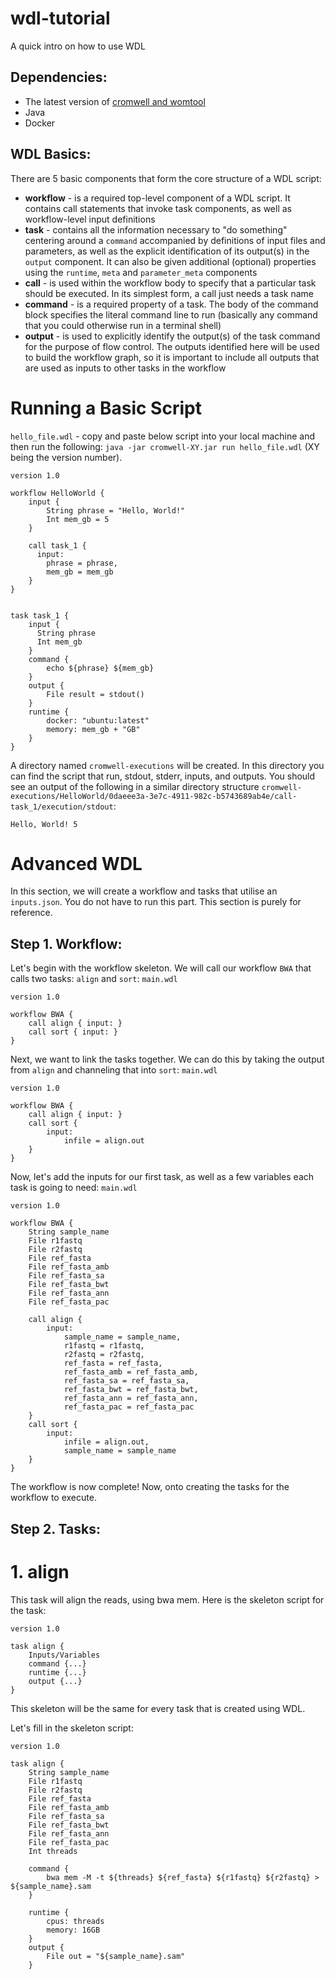# wdl-tutorial
A quick intro on how to use WDL

## Dependencies:
- The latest version of [cromwell and womtool](https://github.com/broadinstitute/cromwell/releases)
- Java
- Docker

## WDL Basics:
There are 5 basic components that form the core structure of a WDL script: 
- **workflow** - is a required top-level component of a WDL script. It contains call statements that invoke task components, as well as workflow-level input definitions
- **task** - contains all the information necessary to "do something" centering around a `command` accompanied by definitions of input files and parameters, as well as the explicit identification of its output(s) in the `output` component. It can also be given additional (optional) properties using the `runtime`, `meta` and `parameter_meta` components 
- **call** - is used within the workflow body to specify that a particular task should be executed. In its simplest form, a call just needs a task name 
- **command** - is a required property of a task. The body of the command block specifies the literal command line to run (basically any command that you could otherwise run in a terminal shell) 
- **output** - is used to explicitly identify the output(s) of the task command for the purpose of flow control. The outputs identified here will be used to build the workflow graph, so it is important to include all outputs that are used as inputs to other tasks in the workflow


# Running a Basic Script
`hello_file.wdl` - copy and paste below script into your local machine and then run the following: `java -jar cromwell-XY.jar run hello_file.wdl` (XY being the version number).
```
version 1.0

workflow HelloWorld {
    input {
        String phrase = "Hello, World!"
        Int mem_gb = 5
    }

    call task_1 { 
      input: 
        phrase = phrase, 
        mem_gb = mem_gb 
    }
}


task task_1 {
    input {
      String phrase
      Int mem_gb
    }
    command {
        echo ${phrase} ${mem_gb}
    }
    output {
        File result = stdout()
    }
    runtime {
        docker: "ubuntu:latest"    
        memory: mem_gb + "GB"
    }
}
```

A directory named `cromwell-executions` will be created. In this directory you can find the script that run, stdout, stderr, inputs, and outputs.
You should see an output of the following in a similar directory structure `cromwell-executions/HelloWorld/0daeee3a-3e7c-4911-982c-b5743689ab4e/call-task_1/execution/stdout`:

`Hello, World! 5`


# Advanced WDL
In this section, we will create a workflow and tasks that utilise an `inputs.json`.
You do not have to run this part. This section is purely for reference.

## Step 1. Workflow:
Let's begin with the workflow skeleton. We will call our workflow `BWA` that calls two tasks: `align` and `sort`:
`main.wdl`
```
version 1.0

workflow BWA {
    call align { input: }
    call sort { input: }
}
```

Next, we want to link the tasks together. We can do this by taking the output from `align` and channeling that into `sort`:
`main.wdl`
```
version 1.0

workflow BWA {
    call align { input: }
    call sort { 
        input: 
            infile = align.out
    }
}
```

Now, let's add the inputs for our first task, as well as a few variables each task is going to need:
`main.wdl`
```
version 1.0

workflow BWA {
    String sample_name
    File r1fastq
    File r2fastq
    File ref_fasta
    File ref_fasta_amb
    File ref_fasta_sa
    File ref_fasta_bwt
    File ref_fasta_ann
    File ref_fasta_pac

    call align { 
        input:
            sample_name = sample_name,
            r1fastq = r1fastq,
            r2fastq = r2fastq,
            ref_fasta = ref_fasta,
            ref_fasta_amb = ref_fasta_amb,
            ref_fasta_sa = ref_fasta_sa,
            ref_fasta_bwt = ref_fasta_bwt,
            ref_fasta_ann = ref_fasta_ann,
            ref_fasta_pac = ref_fasta_pac
    }
    call sort { 
        input: 
            infile = align.out,
            sample_name = sample_name
    }
}
```
The workflow is now complete! Now, onto creating the tasks for the workflow to execute.

## Step 2. Tasks:
# 1. align
This task will align the reads, using bwa mem.
Here is the skeleton script for the task:
```
version 1.0

task align {
    Inputs/Variables
    command {...}
    runtime {...}
    output {...}
}
```
This skeleton will be the same for every task that is created using WDL.

Let's fill in the skeleton script:
```
version 1.0

task align {
	String sample_name
	File r1fastq
	File r2fastq
	File ref_fasta
	File ref_fasta_amb
	File ref_fasta_sa
	File ref_fasta_bwt
	File ref_fasta_ann
	File ref_fasta_pac
	Int threads

	command {
		bwa mem -M -t ${threads} ${ref_fasta} ${r1fastq} ${r2fastq} > ${sample_name}.sam
	}

	runtime {
		cpus: threads
		memory: 16GB
	}
	output {
		File out = "${sample_name}.sam"
	}
```


